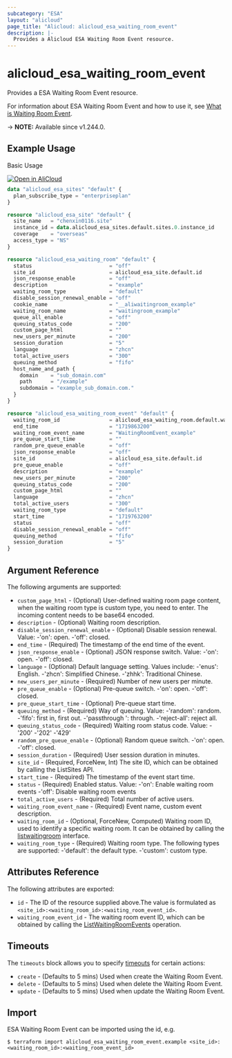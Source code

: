 ```yaml
---
subcategory: "ESA"
layout: "alicloud"
page_title: "Alicloud: alicloud_esa_waiting_room_event"
description: |-
  Provides a Alicloud ESA Waiting Room Event resource.
---
```


# alicloud_esa_waiting_room_event

Provides a ESA Waiting Room Event resource.



For information about ESA Waiting Room Event and how to use it, see [What is Waiting Room Event](https://next.api.alibabacloud.com/document/ESA/2024-09-10/CreateWaitingRoomEvent).

-> **NOTE:** Available since v1.244.0.

## Example Usage

Basic Usage

<div style="display: block;margin-bottom: 40px;"><div class="oics-button" style="float: right;position: absolute;margin-bottom: 10px;">
  <a href="https://api.aliyun.com/terraform?resource=alicloud_esa_waiting_room_event&exampleId=20edd2d2-c7c1-982c-e81e-a6f67d2f191166378cb0&activeTab=example&spm=docs.r.esa_waiting_room_event.0.20edd2d2c7&intl_lang=EN_US" target="_blank">
    <img alt="Open in AliCloud" src="https://img.alicdn.com/imgextra/i1/O1CN01hjjqXv1uYUlY56FyX_!!6000000006049-55-tps-254-36.svg" style="max-height: 44px; max-width: 100%;">
  </a>
</div></div>

```terraform
data "alicloud_esa_sites" "default" {
  plan_subscribe_type = "enterpriseplan"
}

resource "alicloud_esa_site" "default" {
  site_name   = "chenxin0116.site"
  instance_id = data.alicloud_esa_sites.default.sites.0.instance_id
  coverage    = "overseas"
  access_type = "NS"
}

resource "alicloud_esa_waiting_room" "default" {
  status                         = "off"
  site_id                        = alicloud_esa_site.default.id
  json_response_enable           = "off"
  description                    = "example"
  waiting_room_type              = "default"
  disable_session_renewal_enable = "off"
  cookie_name                    = "__aliwaitingroom_example"
  waiting_room_name              = "waitingroom_example"
  queue_all_enable               = "off"
  queuing_status_code            = "200"
  custom_page_html               = ""
  new_users_per_minute           = "200"
  session_duration               = "5"
  language                       = "zhcn"
  total_active_users             = "300"
  queuing_method                 = "fifo"
  host_name_and_path {
    domain    = "sub_domain.com"
    path      = "/example"
    subdomain = "example_sub_domain.com."
  }
}

resource "alicloud_esa_waiting_room_event" "default" {
  waiting_room_id                = alicloud_esa_waiting_room.default.waiting_room_id
  end_time                       = "1719863200"
  waiting_room_event_name        = "WaitingRoomEvent_example"
  pre_queue_start_time           = ""
  random_pre_queue_enable        = "off"
  json_response_enable           = "off"
  site_id                        = alicloud_esa_site.default.id
  pre_queue_enable               = "off"
  description                    = "example"
  new_users_per_minute           = "200"
  queuing_status_code            = "200"
  custom_page_html               = ""
  language                       = "zhcn"
  total_active_users             = "300"
  waiting_room_type              = "default"
  start_time                     = "1719763200"
  status                         = "off"
  disable_session_renewal_enable = "off"
  queuing_method                 = "fifo"
  session_duration               = "5"
}
```

## Argument Reference

The following arguments are supported:
* `custom_page_html` - (Optional) User-defined waiting room page content, when the waiting room type is custom type, you need to enter. The incoming content needs to be base64 encoded.
* `description` - (Optional) Waiting room description.
* `disable_session_renewal_enable` - (Optional) Disable session renewal. Value:
  -'on': open.
  -'off': closed.
* `end_time` - (Required) The timestamp of the end time of the event.
* `json_response_enable` - (Optional) JSON response switch. Value:
  -'on': open.
  -'off': closed.
* `language` - (Optional) Default language setting. Values include:
  -'enus': English.
  -'zhcn': Simplified Chinese.
  -'zhhk': Traditional Chinese.
* `new_users_per_minute` - (Required) Number of new users per minute.
* `pre_queue_enable` - (Optional) Pre-queue switch.
  -'on': open.
  -'off': closed.
* `pre_queue_start_time` - (Optional) Pre-queue start time.
* `queuing_method` - (Required) Way of queuing. Value:
  -'random': random.
  -'fifo': first in, first out.
  -'passthrough ': through.
  -'reject-all': reject all.
* `queuing_status_code` - (Required) Waiting room status code. Value:
  -'200'
  -'202'
  -'429'
* `random_pre_queue_enable` - (Optional) Random queue switch.
  -'on': open.
  -'off': closed.
* `session_duration` - (Required) User session duration in minutes.
* `site_id` - (Required, ForceNew, Int) The site ID, which can be obtained by calling the ListSites API.
* `start_time` - (Required) The timestamp of the event start time.
* `status` - (Required) Enabled status. Value:
  -'on': Enable waiting room events
  -'off': Disable waiting room events
* `total_active_users` - (Required) Total number of active users.
* `waiting_room_event_name` - (Required) Event name, custom event description.
* `waiting_room_id` - (Optional, ForceNew, Computed) Waiting room ID, used to identify a specific waiting room. It can be obtained by calling the [listwaitingroom](https://help.aliyun.com/document_detail/2850279.html) interface.
* `waiting_room_type` - (Required) Waiting room type. The following types are supported:
  -'default': the default type.
  -'custom': custom type.

## Attributes Reference

The following attributes are exported:
* `id` - The ID of the resource supplied above.The value is formulated as `<site_id>:<waiting_room_id>:<waiting_room_event_id>`.
* `waiting_room_event_id` - The waiting room event ID, which can be obtained by calling the [ListWaitingRoomEvents](https://help.aliyun.com/document_detail/2850279.html) operation.

## Timeouts

The `timeouts` block allows you to specify [timeouts](https://developer.hashicorp.com/terraform/language/resources/syntax#operation-timeouts) for certain actions:
* `create` - (Defaults to 5 mins) Used when create the Waiting Room Event.
* `delete` - (Defaults to 5 mins) Used when delete the Waiting Room Event.
* `update` - (Defaults to 5 mins) Used when update the Waiting Room Event.

## Import

ESA Waiting Room Event can be imported using the id, e.g.

```shell
$ terraform import alicloud_esa_waiting_room_event.example <site_id>:<waiting_room_id>:<waiting_room_event_id>
```